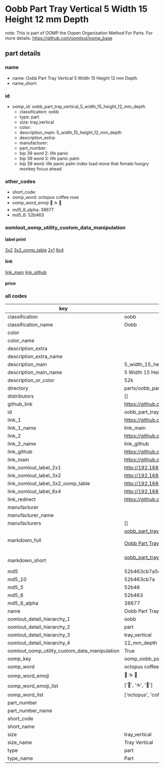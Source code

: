# Oobb Part Tray Vertical 5 Width 15 Height 12 mm Depth  

note: This is part of OOMP the Oopen Organization Method For Parts. For more details: https://github.com/oomlout/oomp_base

##  part details
  







### name
* name: Oobb Part Tray Vertical 5 Width 15 Height 12 mm Depth
* name_short: 
### id
* oomp_id: oobb_part_tray_vertical_5_width_15_height_12_mm_depth
  * classification: oobb
  * type: part
  * size: tray_vertical
  * color: 
  * description_main: 5_width_15_height_12_mm_depth
  * description_extra: 
  * manufacturer: 
  * part_number: 
  * bip 39 word 2: life panic
  * bip 39 word 3: life panic palm
  * bip 39 word: life panic palm index load move that female hungry monkey focus ahead

### other_codes
* short_code: 
* oomp_word: octopus coffee rose
* oomp_word_emoji :octopus: :coffee: :rose:
* md5_6_alpha: 38677
* md5_6: 52b463






### oomlout_oomp_utility_custom_data_manipulation
#### label print
[3x2](http://192.168.1.245:1112/?label=oomp%2038677)
[3x2_oomp_table](http://192.168.1.108:1112/?label=oomp%2038677)
[2x1](http://192.168.1.242:1112/?label=oomp%2038677)
[6x4](http://192.168.1.55:1112/?label=oomp%2038677)    

#### link

[link_main](https://github.com/oomlout/oomlout_oomp_version_1_messy/tree/main/parts/oobb_part_tray_vertical_5_width_15_height_12_mm_depth) [link_github](https://github.com/oomlout/oomlout_oomp_version_1_messy/tree/main/parts/oobb_part_tray_vertical_5_width_15_height_12_mm_depth)                             

#### price







### all codes 
| key | value |  
| --- | --- |  
| classification | oobb |  
| classification_name | Oobb |  
| color |  |  
| color_name |  |  
| description_extra |  |  
| description_extra_name |  |  
| description_main | 5_width_15_height_12_mm_depth |  
| description_main_name | 5 Width 15 Height 12 mm Depth |  
| description_or_color | 52k |  
| directory | parts/oobb_part_tray_vertical_5_width_15_height_12_mm_depth |  
| distributors | [] |  
| github_link | https://github.com/oomlout/oomlout_oomp_part_src/tree/main/parts/oobb_part_tray_vertical_5_width_15_height_12_mm_depth |  
| id | oobb_part_tray_vertical_5_width_15_height_12_mm_depth |  
| link_1 | https://github.com/oomlout/oomlout_oomp_version_1_messy/tree/main/parts/oobb_part_tray_vertical_5_width_15_height_12_mm_depth |  
| link_1_name | link_main |  
| link_2 | https://github.com/oomlout/oomlout_oomp_version_1_messy/tree/main/parts/oobb_part_tray_vertical_5_width_15_height_12_mm_depth |  
| link_2_name | link_github |  
| link_github | https://github.com/oomlout/oomlout_oomp_version_1_messy/tree/main/parts/oobb_part_tray_vertical_5_width_15_height_12_mm_depth |  
| link_main | https://github.com/oomlout/oomlout_oomp_version_1_messy/tree/main/parts/oobb_part_tray_vertical_5_width_15_height_12_mm_depth |  
| link_oomlout_label_2x1 | http://192.168.1.242:1112/?label=oomp%2038677 |  
| link_oomlout_label_3x2 | http://192.168.1.245:1112/?label=oomp%2038677 |  
| link_oomlout_label_3x2_oomp_table | http://192.168.1.108:1112/?label=oomp%2038677 |  
| link_oomlout_label_6x4 | http://192.168.1.55:1112/?label=oomp%2038677 |  
| link_redirect | https://github.com/oomlout/oomlout_oomp_version_1_messy/tree/main/parts/oobb_part_tray_vertical_5_width_15_height_12_mm_depth |  
| manufacturer |  |  
| manufacturer_name |  |  
| manufacturers | [] |  
| markdown_full | [oobb_part_tray_vertical_5_width_15_height_12_mm_depth](none)<br>[](none)<br>[Oobb Part Tray Vertical 5 Width 15 Height 12 Mm Depth](none)<br><br> |  
| markdown_short | [oobb_part_tray_vertical_5_width_15_height_12_mm_depth](none)<br><br> |  
| md5 | 52b463cb7a54fbfe4341772d3ea7ec0a |  
| md5_10 | 52b463cb7a |  
| md5_5 | 52b46 |  
| md5_6 | 52b463 |  
| md5_6_alpha | 38677 |  
| name | Oobb Part Tray Vertical 5 Width 15 Height 12 mm Depth |  
| oomlout_detail_hierarchy_1 | oobb |  
| oomlout_detail_hierarchy_2 | part |  
| oomlout_detail_hierarchy_3 | tray_vertical |  
| oomlout_detail_hierarchy_4 | 12_mm_depth |  
| oomlout_oomp_utility_custom_data_manipulation | True |  
| oomp_key | oomp_oobb_part_tray_vertical_5_width_15_height_12_mm_depth |  
| oomp_word | octopus coffee rose |  
| oomp_word_emoji | :octopus: :coffee: :rose: |  
| oomp_word_emoji_list | [':octopus:', ':coffee:', ':rose:'] |  
| oomp_word_list | ['octopus', 'coffee', 'rose'] |  
| part_number |  |  
| part_number_name |  |  
| short_code |  |  
| short_name |  |  
| size | tray_vertical |  
| size_name | Tray Vertical |  
| type | part |  
| type_name | Part |  
